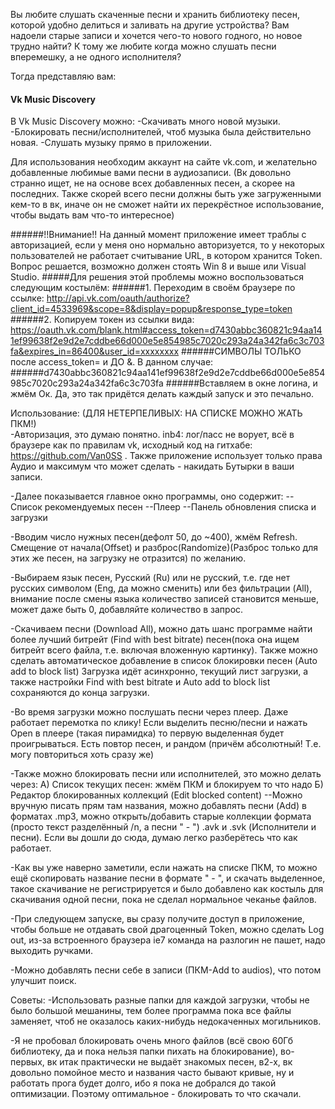 Вы любите слушать скаченные песни и хранить библиотеку песен, которой удобно делиться и заливать на другие устройства?
Вам надоели старые записи и хочется чего-то нового годного, но новое трудно найти?
К тому же любите когда можно слушать песни вперемешку, а не одного исполнителя?

Тогда  представляю вам:
#### Vk Music Discovery
В Vk Music Discovery можно:
-Скачивать много новой музыки.
-Блокировать песни/исполнителей, чтоб музыка была действительно новая.
-Слушать музыку прямо в приложении.

Для использования необходим аккаунт на сайте vk.com, и желательно добавленные любимые вами песни в аудиозаписи.
(Вк довольно странно ищет, не на основе всех добавленных песен, а скорее на последних. Также скорей всего песни должны быть уже загруженными кем-то в вк, иначе он не сможет найти их перекрёстное использование, чтобы выдать вам что-то интересное)

######!!Внимание!! На данный момент приложение имеет траблы с авторизацией, если у меня оно нормально авторизуется, то у некоторых пользователей не работает считывание URL, в котором хранится Token. Вопрос решается, возможно должен стоять Win 8 и выше или Visual Studio.
#####Для решения этой проблемы можно воспользоваться следующим костылём:
######1. Переходим в своём браузере по ссылке:
http://api.vk.com/oauth/authorize?client_id=4533969&scope=8&display=popup&response_type=token
######2. Копируем токен из ссылки вида:
https://oauth.vk.com/blank.html#access_token=d7430abbc360821c94aa141ef99638f2e9d2e7cddbe66d000e5e854985c7020c293a24a342fa6c3c703fa&expires_in=86400&user_id=хххххххх
######СИМВОЛЫ ТОЛЬКО после access_token= и ДО &. В данном случае:
######d7430abbc360821c94aa141ef99638f2e9d2e7cddbe66d000e5e854985c7020c293a24a342fa6c3c703fa
######Вставляем в окне логина, и жмём Ок. Да, это так придётся делать каждый запуск и это печально.

Использование: (ДЛЯ НЕТЕРПЕЛИВЫХ: НА СПИСКЕ МОЖНО ЖАТЬ ПКМ!)  
-Авторизация, это думаю понятно.
inb4: лог/пасс не ворует, всё в браузере как по правилам vk, исходный код на гитхабе: https://github.com/Van0SS . Также приложение использует только права Аудио и максимум что может сделать - накидать Бутырки в ваши записи.

-Далее показывается главное окно программы, оно содержит:
--Список рекомендуемых песен
--Плеер
--Панель обновления списка и загрузки

-Вводим число нужных песен(дефолт 50, до ~400), жмём Refresh. Смещение от начала(Offset) и разброс(Randomize)(Разброс только для этих же песен, на загрузку не отразится) по желанию.

-Выбираем язык песен, Русский (Ru) или не русский, т.е. где нет русских символом (Eng, да можно сменить) или без фильтрации (All), внимание после смены языка количество записей становится меньше, может даже быть 0, добавляйте количество в запрос.

-Скачиваем песни (Download All), можно дать шанс программе найти более лучший битрейт (Find with best bitrate) песен(пока она ищем битрейт всего файла, т.е. включая вложенную картинку). Также можно сделать автоматическое добавление в список блокировки песен (Auto add to block list)
Загрузка идёт асинхронно, текущий лист загрузки, а также настройки Find with best bitrate и Auto add to block list сохраняются до конца загрузки.

-Во время загрузки можно послушать песни через плеер. Даже работает перемотка по клику!
Если выделить песню/песни и нажать Open в плеере (такая пирамидка) то первую выделенная будет проигрываться.
Есть повтор песен, и рандом (причём абсолютный! Т.е. могу повториться хоть сразу же)

-Также можно блокировать песни или исполнителей, это можно делать через:
А) Список текущих песен: жмём ПКМ и блокируем то что надо
Б) Редактор блокированных коллекций (Edit blocked content)
--Можно вручную писать прям там названия, можно добавлять песни (Add) в форматах .mp3, можно открыть/добавить старые коллекции формата (просто текст разделённый /n, а песни " - ") .avk и .svk (Исполнители и песни).
Если вы дошли до сюда, думаю легко разберётесь что как работает.

-Как вы уже наверно заметили, если нажать на списке ПКМ, то можно ещё скопировать название песни в формате " - ", и скачать выделенное, такое скачивание не регистрируется и было добавлено как костыль для скачивания одной песни, пока не сделал нормальное чеканье файлов.

-При следующем запуске, вы сразу получите доступ в приложение, чтобы больше не отдавать свой драгоценный Token, можно сделать Log out, из-за встроенного браузера ie7 команда на разлогин не пашет, надо выходить ручками.

-Можно добавлять песни себе в записи (ПКМ-Add to audios), что потом улучшит поиск.

Советы:
-Использовать разные папки для каждой загрузки, чтобы не было большой мешанины, тем более программа пока все файлы заменяет, чтоб не оказалось каких-нибудь недокаченных могильников.

-Я не пробовал блокировать очень много файлов (всё свою 60Гб библиотеку, да и пока нельзя папки пихать на блокирование), во-первых, вк итак практически не выдаёт знакомых песен, в2-х, вк довольно помойное место и названия часто бывают кривые, ну и работать прога будет долго, ибо я пока не добрался до такой оптимизации.
Поэтому оптимальное - блокировать то что скачали.

